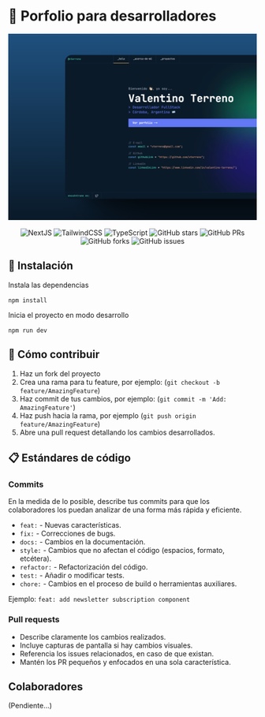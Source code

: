 # 🚀 Porfolio para desarrolladores


<div align="center">
<a href="https://porfolio.dev/">
<img src="./public/preview_readme.png">
</a>
<p></p>
</div>

<div align="center">

![NextJS](https://img.shields.io/badge/NextJs-000000?style=flat&logo=next.js&logoColor=white)
![TailwindCSS](https://img.shields.io/badge/tailwindcss-0F172A?&logo=tailwindcss)
![TypeScript](https://shields.io/badge/TypeScript-3178C6?logo=TypeScript&logoColor=FFF&style=flat-square)
![GitHub stars](https://img.shields.io/github/stars/vterreno/dev-portfolio)
![GitHub PRs](https://img.shields.io/github/issues-pr/vterreno/dev-portfolio)
![GitHub forks](https://img.shields.io/github/forks/vterreno/dev-portfolio)
![GitHub issues](https://img.shields.io/github/issues/vterreno/dev-portfolio)

</div>

## 🔧 Instalación

Instala las dependencias

```
npm install
```

Inicia el proyecto en modo desarrollo

```
npm run dev
```

## 🤝 Cómo contribuir

1. Haz un fork del proyecto 
2. Crea una rama para tu feature, por ejemplo: (`git checkout -b feature/AmazingFeature`)
3. Haz commit de tus cambios, por ejemplo: (`git commit -m 'Add: AmazingFeature'`)
4. Haz push hacia la rama, por ejemplo (`git push origin feature/AmazingFeature`)
5. Abre una pull request detallando los cambios desarrollados.

## 📋 Estándares de código

### Commits

En la medida de lo posible, describe tus commits para que los colaboradores los puedan analizar de una forma más rápida y eficiente.

- `feat:` - Nuevas características.
- `fix:` - Correcciones de bugs.
- `docs:` - Cambios en la documentación.
- `style:` - Cambios que no afectan el código (espacios, formato, etcétera).
- `refactor:` - Refactorización del código.
- `test:` - Añadir o modificar tests.
- `chore:` - Cambios en el proceso de build o herramientas auxiliares.

Ejemplo: `feat: add newsletter subscription component`

### Pull requests

- Describe claramente los cambios realizados.
- Incluye capturas de pantalla si hay cambios visuales.
- Referencia los issues relacionados, en caso de que existan.
- Mantén los PR pequeños y enfocados en una sola característica.

## Colaboradores

(Pendiente...)

